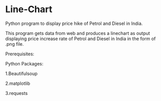 # Line-Chart
Python program to display price hike of Petrol and Diesel in India.

This program gets data from web and produces a linechart as output displaying price increase rate of Petrol and Diesel in India in the form of .png file.

Prerequisites:

Python Packages:

1.Beautifulsoup

2.matplotlib

3.requests
